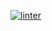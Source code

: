  [![linter](https://github.com/DamonDoesStuff/Assignment-3/workflows/linter/badge.svg)](https://github.com/marketplace/actions/super-linter)
